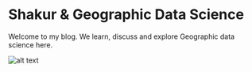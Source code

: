 # Shakur & Geographic Data Science

Welcome to my blog. We learn, discuss and explore Geographic data science here. 


![alt text](https://miro.medium.com/max/1408/1*-XtSz8_HFnTI20QjDKWQmA.png)

